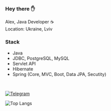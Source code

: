 <h3> Hey there ✋</h3>

Alex, Java Developer ☕️<br>
Location: Ukraine, Lviv
  
### Stack

- Java
- JDBC, PostgreSQL, MySQL
- Servlet API
- Hibernate
- Spring (Core, MVC, Boot, Data JPA, Secutity)

<br>

[![Telegram](https://img.shields.io/badge/Telegram-blue.svg?style=flat-square&logo=telegram)](https://t.me/uzing_s)

![Top Langs](https://github-readme-stats.vercel.app/api/top-langs/?username=overpathz&layout=compact)
